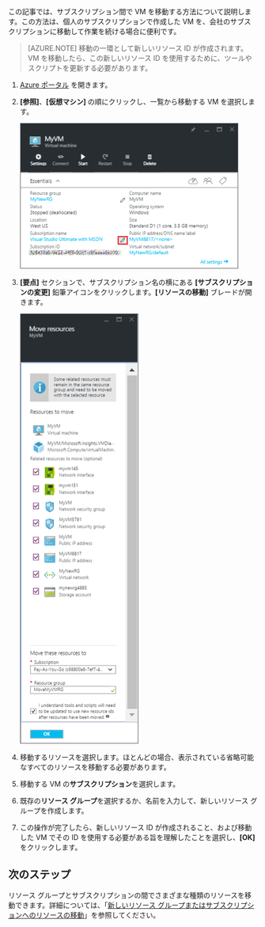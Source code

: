 
この記事では、サブスクリプション間で VM を移動する方法について説明します。この方法は、個人のサブスクリプションで作成した VM を、会社のサブスクリプションに移動して作業を続ける場合に便利です。

> [AZURE.NOTE] 移動の一環として新しいリソース ID が作成されます。VM を移動したら、この新しいリソース ID を使用するために、ツールやスクリプトを更新する必要があります。

1. [Azure ポータル](https://portal.azure.com) を開きます。
2. **[参照]**、**[仮想マシン]** の順にクリックし、一覧から移動する VM を選択します。
	
	![[リソースの移動] ブレードを開くための鉛筆アイコンがある [要点] セクションのスクリーンショット。](./media/virtual-machines-common-move-vm/move-button.png)
	
3. **[要点]** セクションで、サブスクリプション名の横にある **[サブスクリプションの変更]** 鉛筆アイコンをクリックします。**[リソースの移動]** ブレードが開きます。
	
	![[リソースの移動] ブレードのスクリーンショット。](./media/virtual-machines-common-move-vm/move.png)
	
4. 移動するリソースを選択します。ほとんどの場合、表示されている省略可能なすべてのリソースを移動する必要があります。
5. 移動する VM の**サブスクリプション**を選択します。
6. 既存の**リソース グループ**を選択するか、名前を入力して、新しいリソース グループを作成します。
7. この操作が完了したら、新しいリソース ID が作成されること、および移動した VM でその ID を使用する必要がある旨を理解したことを選択し、**[OK]** をクリックします。



## 次のステップ

リソース グループとサブスクリプションの間でさまざまな種類のリソースを移動できます。詳細については、「[新しいリソース グループまたはサブスクリプションへのリソースの移動](../articles/resource-group-move-resources.md)」を参照してください。

<!---HONumber=AcomDC_0706_2016-->